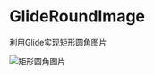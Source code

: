 # GlideRoundImage
利用Glide实现矩形圆角图片

![矩形圆角图片](https://github.com/Alpha58/GlideRoundImage/blob/master/img-folder/round.jpg?raw=true)
